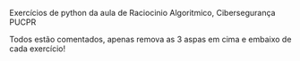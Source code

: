 Exercícios de python da aula de Raciocinio Algoritmico, Cibersegurança PUCPR

Todos estão comentados, apenas remova as 3 aspas em cima e embaixo de cada exercício!

